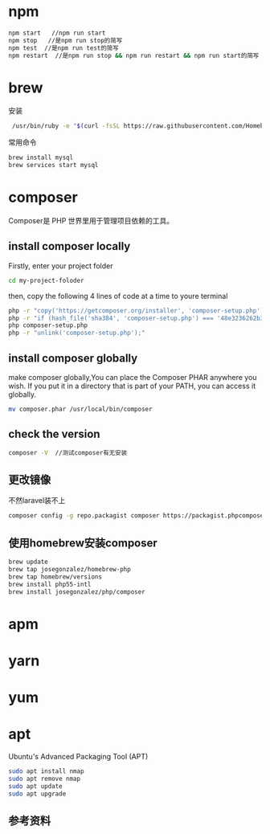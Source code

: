 
# npm

```bash
npm start   //npm run start
npm stop   //是npm run stop的简写
npm test  //是npm run test的简写
npm restart  //是npm run stop && npm run restart && npm run start的简写 --save:将包的名称及版本号放在dependencies里面
```

# brew

安装

```bash
 /usr/bin/ruby -e "$(curl -fsSL https://raw.githubusercontent.com/Homebrew/install/master/install)"
```

常用命令

```bash
brew install mysql
brew services start mysql
```

# composer

Composer是 PHP 世界里用于管理项目依赖的工具。

## install composer locally

Firstly, enter your project folder

```bash
cd my-project-foloder
```

then, copy the following 4 lines of code at a time to youre terminal

```bash
php -r "copy('https://getcomposer.org/installer', 'composer-setup.php');"
php -r "if (hash_file('sha384', 'composer-setup.php') === '48e3236262b34d30969dca3c37281b3b4bbe3221bda826ac6a9a62d6444cdb0dcd0615698a5cbe587c3f0fe57a54d8f5') { echo 'Installer verified'; } else { echo 'Installer corrupt'; unlink('composer-setup.php'); } echo PHP_EOL;"
php composer-setup.php
php -r "unlink('composer-setup.php');"
```

## install composer globally

make composer globally,You can place the Composer PHAR anywhere you wish. If you put it in a directory that is part of your PATH, you can access it globally.

```bash
mv composer.phar /usr/local/bin/composer
```

## check the version

```bash
composer -V  //测试composer有无安装
```

## 更改镜像

不然laravel装不上

```bash
composer config -g repo.packagist composer https://packagist.phpcomposer.com
```

## 使用homebrew安装composer

```bash
brew update
brew tap josegonzalez/homebrew-php
brew tap homebrew/versions
brew install php55-intl
brew install josegonzalez/php/composer
```

# apm

# yarn

# yum

# apt

Ubuntu's Advanced Packaging Tool (APT)

```bash
sudo apt install nmap
sudo apt remove nmap
sudo apt update
sudo apt upgrade

```

## 参考资料
